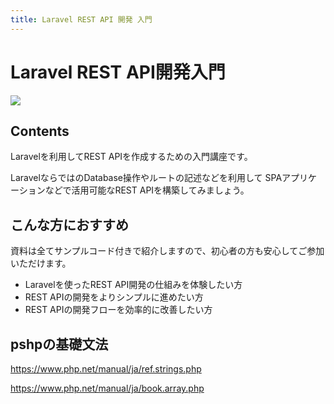 ```yaml
---
title: Laravel REST API 開発 入門
---
```

# Laravel REST API開発入門

![](/images/leccafe.png)

## Contents

Laravelを利用してREST APIを作成するための入門講座です。

LaravelならではのDatabase操作やルートの記述などを利用して
SPAアプリケーションなどで活用可能なREST APIを構築してみましょう。

## こんな方におすすめ

資料は全てサンプルコード付きで紹介しますので、初心者の方も安心してご参加いただけます。

- Laravelを使ったREST API開発の仕組みを体験したい方
- REST APIの開発をよりシンプルに進めたい方
- REST APIの開発フローを効率的に改善したい方


## pshpの基礎文法


https://www.php.net/manual/ja/ref.strings.php

https://www.php.net/manual/ja/book.array.php
